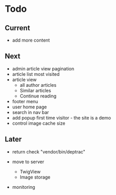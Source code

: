 # Todo

## Current

- add more content

## Next

- admin article view pagination
- article list most visited
- article view
  - all author articles
  - Similar articles
  - Continue reading
- footer menu
- user home page
- search in nav bar
- add popup first time visitor - the site is a demo
- control image cache size

## Later

- return check "vendor/bin/deptrac"

- move to server
  - TwigView
  - Image storage

- monitoring
